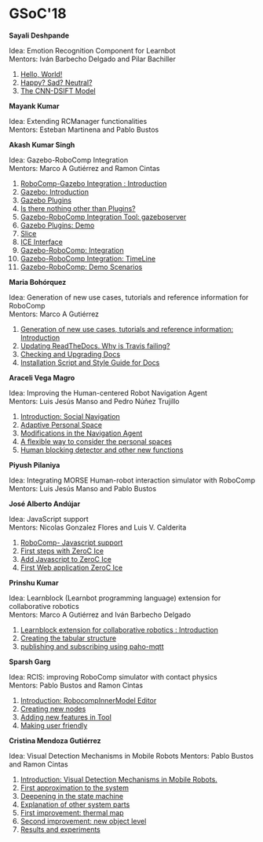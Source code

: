# GSoC'18

**Sayali Deshpande**

Idea: Emotion Recognition Component for Learnbot  
Mentors: Iván Barbecho Delgado and Pilar Bachiller 

1. [Hello, World!](/web/gsoc/2018/sayali_deshpande/post1)
2. [Happy? Sad? Neutral?](/web/gsoc/2018/sayali_deshpande/post2)
2. [The CNN-DSIFT Model](/web/gsoc/2018/sayali_deshpande/post3)

**Mayank Kumar**

Idea: Extending RCManager functionalities  
Mentors: Esteban Martinena and Pablo Bustos  

**Akash Kumar Singh**

Idea: Gazebo-RoboComp Integration  
Mentors: Marco A Gutiérrez and Ramon Cintas  

1. [RoboComp-Gazebo Integration : Introduction](/web/gsoc/2018/akash_kumar_singh/post1)
2. [Gazebo: Introduction](/web/gsoc/2018/akash_kumar_singh/post2)
3. [Gazebo Plugins](/web/gsoc/2018/akash_kumar_singh/post3)
4. [Is there nothing other than Plugins?](/web/gsoc/2018/akash_kumar_singh/post4)
5. [Gazebo-RoboComp Integration Tool: gazeboserver](/web/gsoc/2018/akash_kumar_singh/post5)
6. [Gazebo Plugins: Demo](/web/gsoc/2018/akash_kumar_singh/post6)
7. [Slice](/web/gsoc/2018/akash_kumar_singh/post7)
8. [ICE Interface](/web/gsoc/2018/akash_kumar_singh/post8)
9. [Gazebo-RoboComp: Integration](/web/gsoc/2018/akash_kumar_singh/post9)
10. [Gazebo-RoboComp Integration: TimeLine](/web/gsoc/2018/akash_kumar_singh/post10)
11. [Gazebo-RoboComp: Demo Scenarios](/web/gsoc/2018/akash_kumar_singh/post11)

**Maria Bohórquez**

Idea: Generation of new use cases, tutorials and reference information for RoboComp  
Mentors: Marco A Gutiérrez  

1. [Generation of new use cases, tutorials and reference information: Introduction](/web/gsoc/2018/maria_bohorquez/post1)
2. [Updating ReadTheDocs. Why is Travis failing?](/web/gsoc/2018/maria_bohorquez/post2)
3. [Checking and Upgrading Docs](/web/gsoc/2018/maria_bohorquez/post3)
4. [Installation Script and Style Guide for Docs](/web/gsoc/2018/maria_bohorquez/post4)


**Araceli Vega Magro**

Idea: Improving the Human-centered Robot Navigation Agent  
Mentors: Luis Jesús Manso and Pedro Núñez Trujillo

1. [Introduction: Social Navigation](/web/gsoc/2018/araceli_vega_magro/post1)
2. [Adaptive Personal Space](/web/gsoc/2018/araceli_vega_magro/post2)
3. [Modifications in the Navigation Agent](/web/gsoc/2018/araceli_vega_magro/post3)
4. [A flexible way to consider the personal spaces](/web/gsoc/2018/araceli_vega_magro/post4)
5. [Human blocking detector and other new functions](/web/gsoc/2018/araceli_vega_magro/post5)

**Piyush Pilaniya**

Idea: Integrating MORSE Human-robot interaction simulator with RoboComp  
Mentors: Luis Jesús Manso and Pablo Bustos  

**José Alberto Andújar**

Idea: JavaScript support  
Mentors: Nicolas Gonzalez Flores and Luis V. Calderita

1. [RoboComp- Javascript support](/web/gsoc/2018/jose_alberto_andujar/post1)
2. [First steps with ZeroC Ice](/web/gsoc/2018/jose_alberto_andujar/post2)
3. [Add Javascript to ZeroC Ice](/web/gsoc/2018/jose_alberto_andujar/post3)
4. [First Web application ZeroC Ice](/web/gsoc/2018/jose_alberto_andujar/post4)

**Prinshu Kumar**

Idea: Learnblock (Learnbot programming language) extension for collaborative robotics  
Mentors: Marco A Gutiérrez and Iván Barbecho Delgado  

1. [Learnblock extension for collaborative robotics : Introduction](/web/gsoc/2018/prinshu_kumar/post1)
2. [Creating the tabular structure](/web/gsoc/2018/prinshu_kumar/post2)
3. [publishing and subscribing using paho-mqtt](/web/gsoc/2018/prinshu_kumar/post3)

**Sparsh Garg**

Idea: RCIS: improving RoboComp simulator with contact physics  
Mentors: Pablo Bustos and Ramon Cintas  

1. [Introduction: RobocompInnerModel Editor](/web/gsoc/2018/sparsh_789/post1)
2. [Creating new nodes](/web/gsoc/2018/sparsh_789/post2)
3. [Adding new features in Tool](/web/gsoc/2018/sparsh_789/post3)
4. [Making user friendly](/web/gsoc/2018/sparsh_789/post4)

**Cristina Mendoza Gutiérrez**

Idea: Visual Detection Mechanisms in Mobile Robots
Mentors: Pablo Bustos and Ramon Cintas  

1. [Introduction: Visual Detection Mechanisms in Mobile Robots.](/web/gsoc/2018/cristina_mg/post1)
2. [First approximation to the system](/web/gsoc/2018/cristina_mg/post2)
3. [Deepening in the state machine](/web/gsoc/2018/cristina_mg/post3)
4. [Explanation of other system parts](/web/gsoc/2018/cristina_mg/post4)
5. [First improvement: thermal map](/web/gsoc/2018/cristina_mg/post5)
6. [Second improvement: new object level](/web/gsoc/2018/cristina_mg/post6)
7. [Results and experiments](/web/gsoc/2018/cristina_mg/post7)
